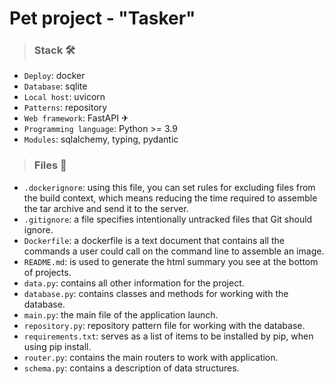 # Pet project - "Tasker" 

> ### Stack 🛠
- `Deploy`: docker 
- `Database`: sqlite 
- `Local host`: uvicorn 
- `Patterns`: repository 
- `Web framework`: FastAPI ✈
- `Programming language`: Python >= 3.9 
- `Modules`: sqlalchemy, typing, pydantic 

> ### Files 📂
- `.dockerignore`: using this file, you can set rules for excluding files from the build context, which means reducing 
the time required to assemble the tar archive and send it to the server.
- `.gitignore`: a file specifies intentionally untracked files that Git should ignore.
- `Dockerfile`: a dockerfile is a text document that contains all the commands a user could call on the command line to 
assemble an image.
- `README.md`: is used to generate the html summary you see at the bottom of projects. 
- `data.py`: contains all other information for the project.
- `database.py`: contains classes and methods for working with the database.
- `main.py`: the main file of the application launch.
- `repository.py`: repository pattern file for working with the database.
- `requirements.txt`: serves as a list of items to be installed by pip, when using pip install.
- `router.py`: contains the main routers to work with application.
- `schema.py`: contains a description of data structures.
